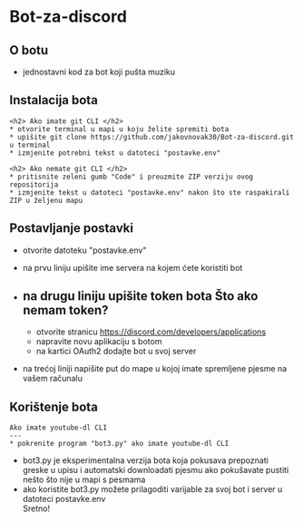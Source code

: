 # Bot-za-discord 

O botu
---
* jednostavni kod za bot koji pušta muziku

Instalacija bota
---
	<h2> Ako imate git CLI </h2>
	* otvorite terminal u mapi u koju želite spremiti bota
	* upišite git clone https://github.com/jakovnovak30/Bot-za-discord.git u terminal
	* izmjenite potrebni tekst u datoteci "postavke.env"

	<h2> Ako nemate git CLI </h2>
	* pritisnite zeleni gumb "Code" i preuzmite ZIP verziju ovog repositorija
	* izmjenite tekst u datoteci "postavke.env" nakon što ste raspakirali ZIP u željenu mapu

Postavljanje postavki
---
* otvorite datoteku "postavke.env"
* na prvu liniju upišite ime servera na kojem ćete koristiti bot 
* na drugu liniju upišite token bota
	Što ako nemam token?
	---
	* otvorite stranicu https://discord.com/developers/applications
	* napravite novu aplikaciju s botom
	* na kartici OAuth2 dodajte bot u svoj server

* na trećoj liniji napišite put do mape u kojoj imate spremljene pjesme na vašem računalu

Korištenje bota
---
	Ako imate youtube-dl CLI
	---
	* pokrenite program "bot3.py" ako imate youtube-dl CLI
* bot3.py je eksperimentalna verzija bota koja pokusava prepoznati greske u upisu i automatski downloadati pjesmu ako pokušavate pustiti nešto što nije u mapi s pesmama
* ako koristite bot3.py možete prilagoditi varijable za svoj bot i server u datoteci postavke.env \
Sretno!
